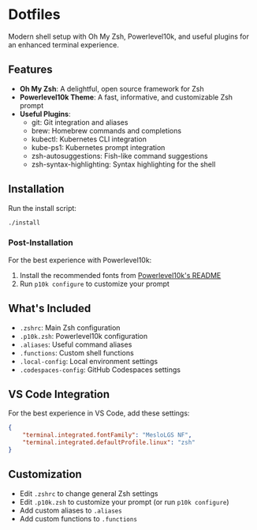 # Dotfiles

Modern shell setup with Oh My Zsh, Powerlevel10k, and useful plugins for an enhanced terminal experience.

## Features

- **Oh My Zsh**: A delightful, open source framework for Zsh
- **Powerlevel10k Theme**: A fast, informative, and customizable Zsh prompt
- **Useful Plugins**:
  - git: Git integration and aliases
  - brew: Homebrew commands and completions
  - kubectl: Kubernetes CLI integration
  - kube-ps1: Kubernetes prompt integration
  - zsh-autosuggestions: Fish-like command suggestions
  - zsh-syntax-highlighting: Syntax highlighting for the shell

## Installation

Run the install script:

```bash
./install
```

### Post-Installation

For the best experience with Powerlevel10k:

1. Install the recommended fonts from [Powerlevel10k's README](https://github.com/romkatv/powerlevel10k#meslo-nerd-font-patched-for-powerlevel10k)
2. Run `p10k configure` to customize your prompt

## What's Included

- `.zshrc`: Main Zsh configuration
- `.p10k.zsh`: Powerlevel10k configuration
- `.aliases`: Useful command aliases
- `.functions`: Custom shell functions
- `.local-config`: Local environment settings
- `.codespaces-config`: GitHub Codespaces settings

## VS Code Integration

For the best experience in VS Code, add these settings:

```json
{
    "terminal.integrated.fontFamily": "MesloLGS NF",
    "terminal.integrated.defaultProfile.linux": "zsh"
}
```

## Customization

- Edit `.zshrc` to change general Zsh settings
- Edit `.p10k.zsh` to customize your prompt (or run `p10k configure`)
- Add custom aliases to `.aliases`
- Add custom functions to `.functions`

